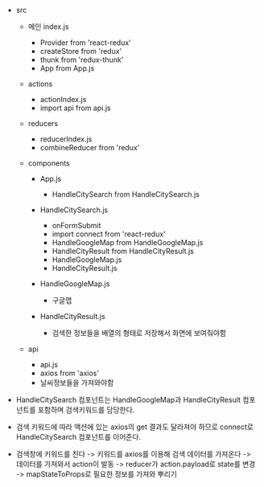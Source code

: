 - src

  - 메인 index.js

    - Provider from 'react-redux'
    - createStore from 'redux'
    - thunk from 'redux-thunk'
    - App from App.js

  - actions

    - actionIndex.js
    - import api from api.js

  - reducers

    - reducerIndex.js
    - combineReducer from 'redux'

  - components

    - App.js

      - HandleCitySearch from HandleCitySearch.js

    - HandleCitySearch.js

      - onFormSubmit
      - import connect from 'react-redux'
      - HandleGoogleMap from HandleGoogleMap.js
      - HandleCityResult from HandleCityResult.js
      - HandleGoogleMap.js
      - HandleCityResult.js

    - HandleGoogleMap.js

      - 구글맵

    - HandleCityResult.js
      - 검색한 정보들을 배열의 형태로 저장해서 화면에 보여줘야함

  - api
    - api.js
    - axios from 'axios'
    - 날씨정보들을 가져와야함

* HandleCitySearch 컴포넌트는 HandleGoogleMap과 HandleCityResult 컴포넌트를 포함하며 검색키워드를 담당한다.

* 검색 키워드에 따라 액션에 있는 axios의 get 결과도 달라져야 하므로 connect로 HandleCitySearch 컴포넌트를 이어준다.

* 검색창에 키워드를 친다 -> 키워드를 axios를 이용해 검색 데이터를 가져온다 -> 데이터를 가져와서 action이 발동 -> reducer가 action.payload로 state를 변경 -> mapStateToProps로 필요한 정보를 가져와 뿌리기
